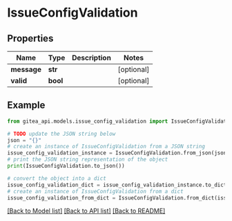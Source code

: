 # IssueConfigValidation


## Properties

Name | Type | Description | Notes
------------ | ------------- | ------------- | -------------
**message** | **str** |  | [optional] 
**valid** | **bool** |  | [optional] 

## Example

```python
from gitea_api.models.issue_config_validation import IssueConfigValidation

# TODO update the JSON string below
json = "{}"
# create an instance of IssueConfigValidation from a JSON string
issue_config_validation_instance = IssueConfigValidation.from_json(json)
# print the JSON string representation of the object
print(IssueConfigValidation.to_json())

# convert the object into a dict
issue_config_validation_dict = issue_config_validation_instance.to_dict()
# create an instance of IssueConfigValidation from a dict
issue_config_validation_from_dict = IssueConfigValidation.from_dict(issue_config_validation_dict)
```
[[Back to Model list]](../README.md#documentation-for-models) [[Back to API list]](../README.md#documentation-for-api-endpoints) [[Back to README]](../README.md)



